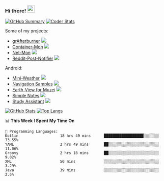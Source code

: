 
### Hi there! <img src="https://i.imgur.com/LwNcfR0.gif" width="24px">

[![GitHub Summary][github-summary-img]][github-summary-link]
[![Coder Stats][coder-stats-img]][coder-stats-link]

Some of my projects:
- [grAfterburner](https://github.com/RafhaanShah/grAfterburner) ![][docker]
- [Container-Mon](https://github.com/RafhaanShah/Container-Mon) ![][go]
- [Net-Mon](https://github.com/RafhaanShah/Net-Mon) ![][python]
- [Reddit-Post-Notifier](https://github.com/RafhaanShah/Reddit-Post-Notifier) ![][python]

Android:
- [Mini-Weather](https://github.com/RafhaanShah/Mini-Weather) ![][kotlin]
- [Navigation Samples](https://github.com/RafhaanShah/Android-Navigation-Samples) ![][kotlin]
- [Earth-View for Muzei](https://github.com/RafhaanShah/Earth-View-Muzei) ![][kotlin]
- [Simple Notes](https://github.com/RafhaanShah/Simple-Notes) ![][java]
- [Study Assistant](https://github.com/RafhaanShah/Study-Assistant) ![][java]

[![GitHub Stats][github-stats-img]][github-stats-link]
[![Top Langs][github-langs-img]][github-stats-link]

<!--START_SECTION:waka-->
📊 **This Week I Spent My Time On** 

```text
💬 Programming Languages: 
Kotlin                   18 hrs 49 mins      ██████████████████░░░░░░░   73.55% 
YAML                     2 hrs 49 mins       ██░░░░░░░░░░░░░░░░░░░░░░░   11.06% 
Groovy                   2 hrs 18 mins       ██░░░░░░░░░░░░░░░░░░░░░░░   9.02% 
XML                      50 mins             ░░░░░░░░░░░░░░░░░░░░░░░░░   3.29% 
Java                     39 mins             ░░░░░░░░░░░░░░░░░░░░░░░░░   2.6%

```


<!--END_SECTION:waka-->

[github-stats-link]: https://github.com/anuraghazra/github-readme-stats
[github-stats-img]: https://github-readme-stats.vercel.app/api?username=RafhaanShah&count_private=true&show_icons=true&line_height=40&custom_title=GitHub%20Stats&title_color=fff&text_color=9f9f9f&icon_color=fb8c00&bg_color=151515
[github-langs-img]: https://github-readme-stats.vercel.app/api/top-langs/?username=RafhaanShah&&title_color=fff&text_color=9f9f9f&bg_color=151515
[github-summary-img]: https://img.shields.io/badge/-GitHub%20Summary-fb8c00.svg?logo=github&labelColor=151515
[github-summary-link]: https://profile-summary-for-github.com/user/RafhaanShah
[github-summary2-img]: https://raw.githubusercontent.com/RafhaanShah/RafhaanShah/main/profile-summary-card-output/monokai/0-profile-details.svg
[github-summary2-link]: https://github.com/vn7n24fzkq/github-profile-summary-cards
[coder-stats-link]: https://coderstats.net/github/#RafhaanShah
[coder-stats-img]: https://img.shields.io/badge/-Coder%20Stats-03a9f4.svg?labelColor=ffffff&logo=codeforces

[java]: https://img.shields.io/badge/-Java-E51F24?style=flat&logo=java
[kotlin]: https://img.shields.io/badge/-Kotlin-E87941?style=flat&logo=kotlin
[python]: https://img.shields.io/badge/-Python-F6CD31?style=flat&logo=python
[go]: https://img.shields.io/badge/-Go-ffffff?style=flat&logo=go
[docker]: https://img.shields.io/badge/-Docker-ffffff?style=flat&logo=docker
